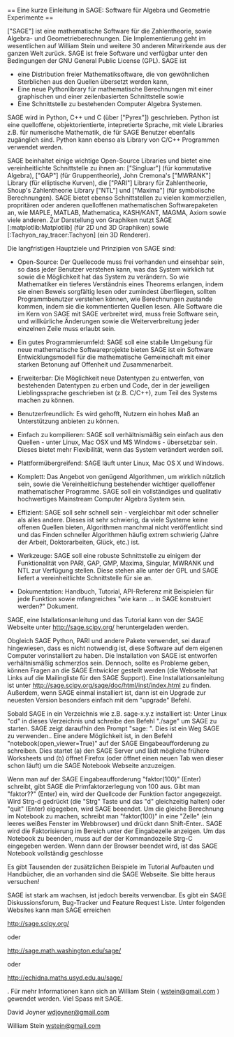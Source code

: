 == Eine kurze Einleitung in SAGE: Software für Algebra und Geometrie Experimente ==

["SAGE"] ist eine mathematische Software für die Zahlentheorie, sowie Algebra- und Geometrieberechnungen. Die Implementierung geht im wesentlichen auf William Stein und weitere 30 anderen Mitwirkende aus der ganzen Welt zurück. SAGE ist freie Software und verfügbar unter den Bedingungen der GNU General Public License (GPL). SAGE ist 

 * eine Distribution freier Mathematiksoftware, die von gewöhnlichen Sterblichen aus den Quellen übersetzt werden kann, 
 * Eine neue Pythonlibrary für mathematische Berechnungen mit einer graphischen und einer zeilenbasierten Schnittstelle sowie
 * Eine Schnittstelle zu bestehenden Computer Algebra Systemen.

SAGE wird in Python, C++ und C (über ["Pyrex"]) geschrieben. Python ist eine quelloffene, objektorientierte, intepretierte Sprache, mit viele Libraries z.B. für numerische Mathematik, die für SAGE Benutzer ebenfalls zugänglich sind. Python kann ebenso als Library von C/C++ Programmen verwendet werden.

SAGE beinhaltet einige wichtige Open-Source Libraries und bietet eine vereinheitlichte Schnittstelle zu ihnen an: ["Singluar"] (für kommutative Algebra), ["GAP"] (für Gruppentheorie), John Cremona's ["MWRANK"] Library (für elliptische Kurven), die ["PARI"] Library für Zahlentheorie, Shoup's Zahlentheorie Library ["NTL"] und ["Maxima"] (für symbolische Berechnungen). SAGE bietet ebenso Schnittstellen zu vielen kommerziellen, propritären oder anderen quelloffenen mathematischen Softwarepaketen an, wie MAPLE, MATLAB, Mathematica, KASH/KANT, MAGMA, Axiom sowie viele anderen. Zur Darstellung von Graphiken nutzt SAGE [:matplotlib:Matplotlib] (für 2D und 3D Graphiken) sowie [:Tachyon_ray_tracer:Tachyon] (ein 3D Renderer).

Die langfristigen Hauptziele und Prinzipien von SAGE sind:

 * Open-Source: Der Quellecode muss frei vorhanden und einsehbar sein, so dass jeder Benutzer verstehen kann, was das System wirklich tut sowie die Möglichkeit hat das System zu verändern. So wie Mathematiker ein tieferes Verständnis eines Theorems erlangen, indem sie einen Beweis sorgfältig lesen oder zumindest überfliegen, sollten Programmbenutzer verstehen können, wie Berechnungen zustande kommen, indem sie die kommentierten Quellen lesen. Alle Software die im Kern von SAGE mit SAGE verbreitet wird, muss freie Software sein, und willkürliche Änderungen sowie die Weiterverbreitung jeder einzelnen Zeile muss erlaubt sein.

 * Ein gutes Programmierumfeld: SAGE soll eine stabile Umgebung für neue mathematische Softwareprojekte bieten  SAGE ist ein Software Entwicklungsmodell für die mathematische Gemeinschaft mit einer starken Betonung auf Offenheit und Zusammenarbeit.

 * Erweiterbar: Die Möglichkeit neue Datentypen zu entwerfen, von bestehenden Datentypen zu erben und Code, der in der jeweiligen Lieblingssprache geschrieben ist (z.B. C/C++), zum Teil des Systems machen zu können. 

 * Benutzerfreundlich: Es wird gehofft, Nutzern ein hohes Maß an Unterstützung anbieten zu können.

 * Einfach zu kompilieren: SAGE soll verhältnismäßig sein einfach aus den Quellen - unter Linux, Mac OSX und MS Windows - übersetzbar sein. Dieses bietet mehr Flexibilität, wenn das System verändert werden soll.

 * Plattformübergreifend: SAGE läuft unter Linux, Mac OS X und Windows. 

 * Komplett: Das Angebot von genügend Algorithmen, um wirklich nützlich sein, sowie die Vereinheitlichung bestehender wichtiger quelloffener mathematischer Programme. SAGE soll ein vollständiges und qualitativ hochwertiges Mainstream Computer Algebra System sein.

 * Effizient: SAGE soll sehr schnell sein - vergleichbar mit oder schneller als alles andere. Dieses ist sehr schwierig, da viele Systeme keine offenen Quellen bieten, Algorithmen manchmal nicht veröffentlicht sind und das Finden schneller Algorithmen häufig extrem schwierig (Jahre der Arbeit, Doktorarbeiten, Glück, etc.) ist.

 * Werkzeuge: SAGE soll eine robuste Schnittstelle zu einigem der Funktionalität von PARI, GAP, GMP, Maxima, Singular, MWRANK und NTL zur Verfügung stellen. Diese stehen alle unter der GPL und SAGE liefert a vereinheitlichte Schnittstelle für sie an. 

 * Dokumentation: Handbuch, Tutorial, API-Referenz mit Beispielen für jede Funktion sowie mfangreiches "wie kann ... in SAGE konstruiert werden?" Dokument.

SAGE, eine Istallationsanleitung und das Tutorial kann von der SAGE Webseite unter http://sage.scipy.org/ heruntergeladen werden.

Obgleich SAGE Python, PARI und andere Pakete verwendet, sei darauf hingewiesen, dass es nicht notwendig ist, diese Software auf dem eigenen Computer vorinstalliert zu haben. Die Installation von SAGE ist entworfen verhältnismäßig schmerzlos sein. Dennoch, sollte es Probleme geben, können Fragen an die SAGE Entwickler gestellt werden (die Webseite hat Links auf die Mailingliste für den SAGE Support). Eine Installationsanleitung ist unter http://sage.scipy.org/sage/doc/html/inst/index.html zu finden. Außerdem, wenn SAGE einmal installiert ist, dann ist ein Upgrade zur neuesten Version besonders einfach mit dem "upgrade" Befehl. 

Sobald SAGE in ein Verzeichnis wie z.B. sage-x.y.z installiert ist: Unter Linux "cd" in dieses Verzeichnis und schreibe den Befehl "./sage" um SAGE zu starten. SAGE zeigt daraufhin den Prompt "sage: ". Dies ist ein Weg SAGE zu verwenden.. Eine andere Möglichkeit ist, in  den Befehl "notebook(open_viewer=True)" auf der SAGE Eingabeaufforderung zu schreiben. Dies startet (a) den SAGE Server und lädt mögliche frühere Worksheets und (b) öffnet Firefox (oder öffnet einen neuen Tab wen dieser schon läuft) um die SAGE Notebook Webseite anzuzeigen.

Wenn man auf der SAGE Eingabeaufforderung "faktor(100)" (Enter) schreibt, gibt SAGE die Primfaktorzerlegung von 100 aus. Gibt man "faktor??" (Enter) ein, wird der Quellcode der Funktion factor angegezeigt. Wird Strg-d gedrückt (die "Strg" Taste und das "d" gleichzeitig halten) oder "quit" (Enter) eigegeben, wird SAGE beeendet. Um die gleiche Berechnung im Notebook zu machen, schreibt man "faktor(100)" in eine "Zelle" (ein leeres weißes Fenster im Webbrowser) und drückt dann Shift-Enter.. SAGE wird die Faktorisierung im Bereich unter der Eingabezelle anzeigen. Um das Notebook zu beenden, muss auf der der Kommandozeile Strg-C eingegeben werden. Wenn dann der Browser beendet wird, ist das SAGE Notebook vollständig geschlosse

Es gibt Tausenden der zusätzlichen Beispiele im Tutorial Aufbauten und Handbücher, die an vorhanden sind die SAGE Webseite. Sie bitte heraus versuchen! 

SAGE ist stark am wachsen, ist jedoch bereits verwendbar. Es gibt ein SAGE Diskussionsforum, Bug-Tracker und Feature Request Liste. Unter folgenden Websites kann man SAGE erreichen

 http://sage.scipy.org/ 

oder 

 http://sage.math.washington.edu/sage/

oder 

 http://echidna.maths.usyd.edu.au/sage/ 

. Für mehr Informationen kann sich an William Stein ( wstein@gmail.com ) gewendet werden. Viel Spass mit SAGE.

David Joyner wdjoyner@gmail.com 

William Stein wstein@gmail.com
